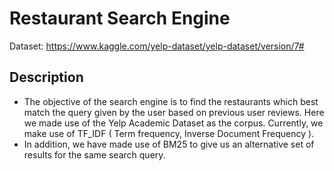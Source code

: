 # Restaurant Search Engine
Dataset: https://www.kaggle.com/yelp-dataset/yelp-dataset/version/7#

## Description
<ul><li>The objective of the search engine is to find the restaurants which best match the query given by the user based on previous user reviews. Here we made use of the Yelp Academic Dataset as the corpus. Currently, we make use of TF_IDF ( Term frequency, Inverse Document Frequency ).</li>
<li>In addition, we have made use of BM25 to give us an alternative set of results for the same search query.</li>
</ul>
